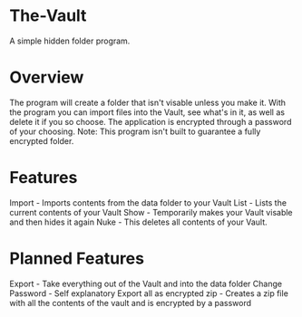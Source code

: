 # The-Vault
A simple hidden folder program.

# Overview
The program will create a folder that isn't visable unless you make it.
With the program you can import files into the Vault, see what's in it, as well as delete it if you so choose.
The application is encrypted through a password of your choosing.
Note: This program isn't built to guarantee a fully encrypted folder.

# Features
Import - Imports contents from the data folder to your Vault
List - Lists the current contents of your Vault
Show - Temporarily makes your Vault visable and then hides it again
Nuke - This deletes all contents of your Vault.

# Planned Features
Export - Take everything out of the Vault and into the data folder
Change Password - Self explanatory 
Export all as encrypted zip - Creates a zip file with all the contents of the vault and is encrypted by a password
